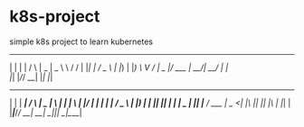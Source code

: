 # k8s-project
simple k8s project to learn kubernetes


 _   _    _    ____  ______   __
| | | |  / \  |  _ \|  _ \ \ / /
| |_| | / _ \ | |_) | |_) \ V / 
|  _  |/ ___ \|  __/|  __/ | |  
|_| |_/_/   \_\_|   |_|    |_|  
                                
 _     _____    _    ____  _   _ ___ _   _  ____ 
| |   | ____|  / \  |  _ \| \ | |_ _| \ | |/ ___|
| |   |  _|   / _ \ | |_) |  \| || ||  \| | |  _ 
| |___| |___ / ___ \|  _ <| |\  || || |\  | |_| |
|_____|_____/_/   \_\_| \_\_| \_|___|_| \_|\____|
